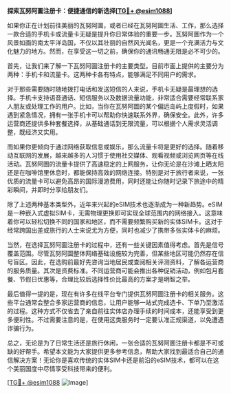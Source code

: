 **探索瓦努阿圖注册卡：便捷通信的新选择[[TG💪+ @esim1088](https://t.me/s/esim1088)]**

如果你正在计划前往美丽的瓦努阿圖，或者已经在瓦努阿圖生活、工作，那么选择一款合适的手机卡或流量卡无疑是提升你日常体验的重要一步。瓦努阿圖作为一个风景如画的南太平洋岛国，不仅以其壮丽的自然风光闻名，更是一个充满活力与文化魅力的地方。然而，在享受这一切之前，确保你的通讯畅通无阻是必不可少的。

首先，让我们来了解一下瓦努阿圖注册卡的主要类型。目前市面上提供的主要分为两种：手机卡和流量卡。这两种卡各有特点，能够满足不同用户的需求。

对于那些需要随时随地拨打电话和发送短信的人来说，手机卡无疑是最理想的选择。手机卡支持语音通话、短信服务以及数据流量功能，非常适合需要经常联系家人朋友或处理工作的用户。比如，当你在瓦努阿圖的某个偏远岛屿上度假时，如果遇到紧急情况，拥有一张手机卡可以帮助你快速联系外界，确保安全。此外，许多运营商还提供多种套餐选择，从基础通话到无限流量，可以根据个人需求灵活调整，既经济又实用。

而如果你更倾向于通过网络获取信息或娱乐，那么流量卡将是更好的选择。随着移动互联网的发展，越来越多的人习惯于使用社交媒体、观看视频或浏览网页等在线活动。瓦努阿圖的流量卡提供了高速稳定的上网服务，让你无论是在沙滩上晒太阳还是在咖啡馆里休息时，都能保持高效的网络连接。特别是对于旅行者来说，一张优质的流量卡可以避免高昂的国际漫游费用，同时还能让你随时记录下旅途中的精彩瞬间，并即时分享给朋友们。

除了上述两种基本类型外，近年来兴起的eSIM技术也逐渐成为一种新趋势。eSIM是一种嵌入式虚拟SIM卡，无需物理更换即可实现全球范围内的网络接入。这意味着你可以轻松切换不同的国家和地区，而不需要频繁购买新的实体SIM卡。这对于经常跨国出差或旅行的人士来说尤为方便，同时也减少了携带多张实体卡的麻烦。

当然，在选择瓦努阿圖注册卡的过程中，还有一些关键因素值得考虑。首先是信号覆盖范围。尽管瓦努阿圖整体网络基础设施较为完善，但某些地区可能仍然存在信号盲区。因此，在选购前最好先咨询当地居民或查阅相关评测资料，了解各运营商的服务质量。其次是资费标准。不同运营商可能会推出各种促销活动，例如包月套餐、节假日优惠等，合理比较后选择性价比最高的方案才是明智之举。

最后值得一提的是，现在有许多在线平台专门提供瓦努阿圖注册卡的相关服务。这些平台通常会整合多家运营商的信息，让用户能够一站式完成选卡、下单乃至激活的过程。这种方式不仅省去了亲自前往实体店办理手续的时间成本，还能享受到更多便利性。不过需要注意的是，在使用这类服务时一定要认准正规渠道，以免遭遇诈骗行为。

总之，无论是为了日常生活还是旅行休闲，一张合适的瓦努阿圖注册卡都是不可或缺的好帮手。希望本文能为大家提供更多参考信息，帮助大家找到最适合自己的通信解决方案！无论你是喜欢传统的实体SIM卡还是前沿的eSIM技术，都可以在这个美丽国度中尽情享受科技带来的便利。

[[TG💪+ @esim1088](https://t.me/s/esim1088) ![Image](https://i.postimg.cc/4NQfJmqS/Snipaste-2025-05-13-00-14-12.png)]